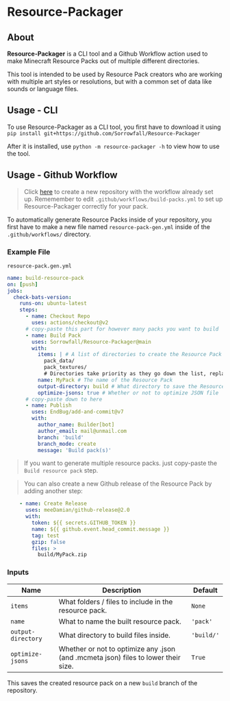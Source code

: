 # Resource-Packager

## About

**Resource-Packager** is a CLI tool and a Github Workflow action used to make Minecraft Resource Packs out of multiple different directories.

This tool is intended to be used by Resource Pack creators who are working with multiple art styles or resolutions, but with a common set of data like sounds or language files.

## Usage - CLI

To use Resource-Packager as a CLI tool, you first have to download it using `pip install git+https://github.com/Sorrowfall/Resource-Packager`

After it is installed, use `python -m resource-packager -h` to view how to use the tool.

## Usage - Github Workflow

> Click [here](https://github.com/Sorrowfall/RP-Example/generate) to create a new repository with the workflow already set up.
Rememember to edit `.github/workflows/build-packs.yml` to set up Resource-Packager correctly for your pack.

To automatically generate Resource Packs inside of your repository, you first have to make a new file named `resource-pack-gen.yml` inside of the `.github/workflows/` directory.


### Example File
`resource-pack.gen.yml`
```yaml
name: build-resource-pack
on: [push]
jobs:
  check-bats-version:
    runs-on: ubuntu-latest
    steps:
      - name: Checkout Repo
        uses: actions/checkout@v2
      # copy-paste this part for however many packs you want to build
      - name: Build Pack
        uses: Sorrowfall/Resource-Packager@main
        with:
          items: | # A list of directories to create the Resource Pack with
            pack_data/
            pack_textures/
            # Directories take priority as they go down the list, replacing any files from the above directories
          name: MyPack # The name of the Resource Pack
          output-directory: build # What directory to save the Resource Pack in
          optimize-jsons: true # Whether or not to optimize JSON file
      # copy-paste down to here
      - name: Publish
        uses: EndBug/add-and-commit@v7
        with:
          author_name: Builder[bot]
          author_email: mail@unmail.com
          branch: 'build'
          branch_mode: create
          message: 'Build pack(s)'
```

> If you want to generate multiple resource packs. just copy-paste the `Build resource pack` step.

> You can also create a new Github release of the Resource Pack by adding another step: 

```yaml
    - name: Create Release
      uses: meeDamian/github-release@2.0
      with:
        token: ${{ secrets.GITHUB_TOKEN }}
        name: ${{ github.event.head_commit.message }}
        tag: test
        gzip: false
        files: >
          build/MyPack.zip
```

### Inputs

| Name | Description | Default |
| - | - | - |
| `items` | What folders / files to include in the resource pack. | `None` |
| `name` | What to name the built resource pack. | `'pack'` |
| `output-directory` | What directory to build files inside. | `'build/'` |
| `optimize-jsons` | Whether or not to optimize any .json (and .mcmeta json) files to lower their size. | `True` |

This saves the created resource pack on a new `build` branch of the repository.
